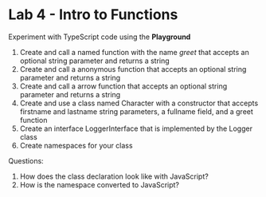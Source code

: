 # Lab 4 - Intro to Functions

Experiment with TypeScript code using the **Playground**

1. Create and call a named function with the name *greet* that accepts an optional string parameter and returns a string
2. Create and call a anonymous function that accepts an optional string parameter and returns a string
3. Create and call a arrow function that accepts an optional string parameter and returns a string
4. Create and use a class named Character with a constructor that accepts firstname and lastname string parameters, a fullname field, and a greet function
5. Create an interface LoggerInterface that is implemented by the Logger class
6. Create namespaces for your class

Questions:

1. How does the class declaration look like with JavaScript?
2. How is the namespace converted to JavaScript?
